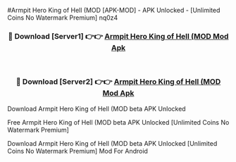 #Armpit Hero King of Hell (MOD [APK-MOD] - APK Unlocked - [Unlimited Coins No Watermark Premium] nq0z4



<div align="center">

<h3>🔴 Download [Server1] 👉👉 <a href="https://momento.my/?title=Armpit_Hero_King_of_Hell_(MOD">Armpit Hero King of Hell (MOD Mod Apk</a></h3><br>

<h3>🔴 Download [Server2] 👉👉 <a href="https://momento.my/?title=Armpit_Hero_King_of_Hell_(MOD">Armpit Hero King of Hell (MOD Mod Apk</a></h3>
</div>



Download Armpit Hero King of Hell (MOD beta APK Unlocked

Free Armpit Hero King of Hell (MOD beta APK Unlocked [Unlimited Coins No Watermark Premium]

Download Armpit Hero King of Hell (MOD beta APK Unlocked [Unlimited Coins No Watermark Premium] Mod For Android
